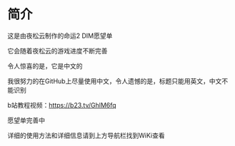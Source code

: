 # 简介
这是由夜松云制作的命运2 DIM愿望单

它会随着夜松云的游戏进度不断完善

令人惊喜的是，它是中文的

我很努力的在GitHub上尽量使用中文，令人遗憾的是，标题只能用英文，中文不能识别

b站教程视频：https://b23.tv/GhlM6fq

愿望单完善中

详细的使用方法和详细信息请到上方导航栏找到WiKi查看
